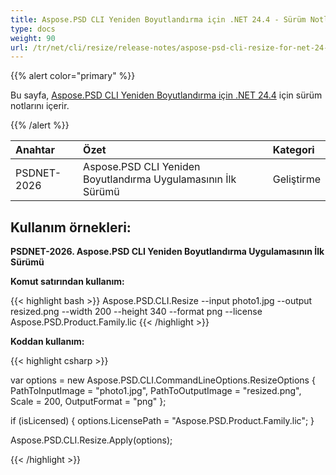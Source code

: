 ```yaml
---
title: Aspose.PSD CLI Yeniden Boyutlandırma için .NET 24.4 - Sürüm Notları
type: docs
weight: 90
url: /tr/net/cli/resize/release-notes/aspose-psd-cli-resize-for-net-24-4-release-notes/
---
```


{{% alert color="primary" %}}

Bu sayfa, [Aspose.PSD CLI Yeniden Boyutlandırma için .NET 24.4](https://www.nuget.org/packages/Aspose.PSD.CLI.Resize/) için sürüm notlarını içerir.

{{% /alert %}}

| **Anahtar** | **Özet**                                                     | **Kategori** |
|:------------|:-------------------------------------------------------------|:-------------|
| PSDNET-2026 | Aspose.PSD CLI Yeniden Boyutlandırma Uygulamasının İlk Sürümü | Geliştirme   |


## **Kullanım örnekleri:**

**PSDNET-2026. Aspose.PSD CLI Yeniden Boyutlandırma Uygulamasının İlk Sürümü**

**Komut satırından kullanım:**

{{< highlight bash >}}
Aspose.PSD.CLI.Resize --input photo1.jpg --output resized.png --width 200 --height 340 --format png --license Aspose.PSD.Product.Family.lic
{{< /highlight >}}

**Koddan kullanım:**

{{< highlight csharp >}}

var options = new Aspose.PSD.CLI.CommandLineOptions.ResizeOptions
{
    PathToInputImage = "photo1.jpg",
    PathToOutputImage = "resized.png",
    Scale = 200,
    OutputFormat = "png"
};


if (isLicensed)
{
    options.LicensePath = "Aspose.PSD.Product.Family.lic";
}

Aspose.PSD.CLI.Resize.Apply(options);

{{< /highlight >}}
